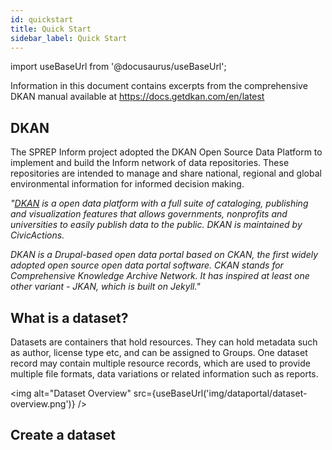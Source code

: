 ```yaml
---
id: quickstart
title: Quick Start
sidebar_label: Quick Start
---
```


import useBaseUrl from '@docusaurus/useBaseUrl';

Information in this document contains excerpts from the comprehensive DKAN manual available at https://docs.getdkan.com/en/latest

## DKAN

The SPREP Inform project adopted the DKAN Open Source Data Platform to implement and build the Inform network of data repositories. These repositories are intended to manage and share national, regional and global environmental information for informed decision making.

_"[DKAN](https://docs.getdkan.com/en/latest/introduction/index.html) is a open data platform with a full suite of cataloging, publishing and visualization features that allows governments, nonprofits and universities to easily publish data to the public. DKAN is maintained by CivicActions._

_DKAN is a Drupal-based open data portal based on CKAN, the first widely adopted open source open data portal software. CKAN stands for Comprehensive Knowledge Archive Network. It has inspired at least one other variant - JKAN, which is built on Jekyll."_

## What is a dataset?

Datasets are containers that hold resources. They can hold metadata such as author, license type etc, and can be assigned to Groups. One dataset record may contain multiple resource records, which are used to provide multiple file formats, data variations or related information such as reports.

<img alt="Dataset Overview" src={useBaseUrl('img/dataportal/dataset-overview.png')} />

## Create a dataset
